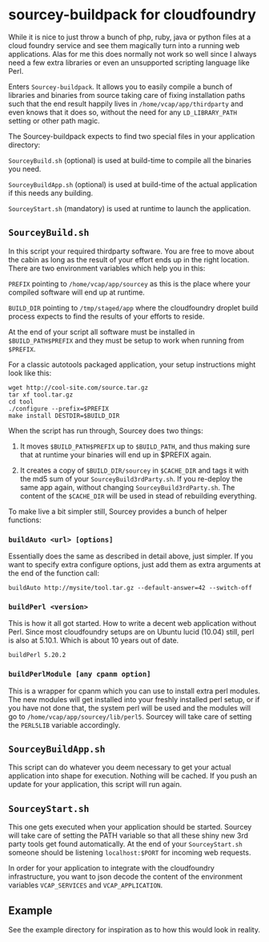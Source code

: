 # sourcey-buildpack for cloudfoundry

While it is nice to just throw a bunch of php, ruby, java or python files at
a cloud foundry service and see them magically turn into a running web applications. Alas for me this
does normally not work so well since I always need a few extra libraries
or even an unsupported scripting language like Perl.

Enters `Sourcey-buildpack`. It allows you to easily compile a bunch of libraries and binaries from source
taking care of fixing installation paths such that the end result happily lives
in `/home/vcap/app/thirdparty` and even knows that it does so, without the need for any
`LD_LIBRARY_PATH` setting or other path magic.

The Sourcey-buildpack expects to find two special files in your application directory:

`SourceyBuild.sh` (optional) is used at build-time to compile all the binaries you need.

`SourceyBuildApp.sh` (optional) is used at build-time of the actual application if this needs any building.

`SourceyStart.sh` (mandatory) is used at runtime to launch the application.

## `SourceyBuild.sh`

In this script your required thirdparty software. You are free to move about the cabin as long
as the result of your effort ends up in the right location. There are two environment variables
which help you in this:

`PREFIX` pointing to `/home/vcap/app/sourcey` as this is the place where your compiled software
will end up at runtime.

`BUILD_DIR` pointing to `/tmp/staged/app` where the cloudfoundry
droplet build process expects to find the results of your efforts to reside.

At the end of your script all software must be installed in `$BUILD_PATH$PREFIX` and they must be
setup to work when running from `$PREFIX`.

For a classic autotools packaged application, your setup instructions might look like this:

```shell
wget http://cool-site.com/source.tar.gz
tar xf tool.tar.gz
cd tool
./configure --prefix=$PREFIX
make install DESTDIR=$BUILD_DIR
```

When the script has run through, Sourcey does two things:

1. It moves `$BUILD_PATH$PREFIX` up to `$BUILD_PATH`, and thus making sure that at runtime
   your binaries will end up in $PREFIX again.

2. It creates a copy of `$BUILD_DIR/sourcey` in `$CACHE_DIR` and tags it with the md5 sum of your `SourceyBuild3rdParty.sh`.
   If you re-deploy the same app again, without changing `SourceyBuild3rdParty.sh`. The content of the `$CACHE_DIR` will be used
   in stead of rebuilding everything.

To make live a bit simpler still, Sourcey provides a bunch of helper functions:

### `buildAuto <url> [options]`

Essentially does the same as described in detail above, just simpler. If you want to specify extra configure options,
just add them as extra arguments at the end of the function call:

```shell
buildAuto http://mysite/tool.tar.gz --default-answer=42 --switch-off
```

### `buildPerl <version>`

This is how it all got started. How to write a decent web application without Perl. Since most cloudfoundry setups are on Ubuntu lucid (10.04) still, perl is also at 5.10.1. Which is about 10 years out of date.

```shell
buildPerl 5.20.2
```

### `buildPerlModule [any cpanm option]`

This is a wrapper for cpanm which you can use to install extra perl modules. The new modules will get installed into your freshly installed
perl setup, or if you have not done that, the system perl will be used and the modules will go to `/home/vcap/app/sourcey/lib/perl5`.
Sourcey will take care of setting the `PERL5LIB` variable accordingly.

## `SourceyBuildApp.sh`

This script can do whatever you deem necessary to get your actual application into shape for execution. Nothing will be cached. If you
push an update for your application, this script will run again.


## `SourceyStart.sh`

This one gets executed when your application should be started. Sourcey will take care of setting the PATH variable so that all these
shiny new 3rd party tools get found automatically. At the end of your `SourceyStart.sh` someone should be listening ```localhost:$PORT``` for incoming web requests.

In order for your application to integrate with the cloudfoundry infrastructure, you want to json decode the content of the
environment variables `VCAP_SERVICES` and `VCAP_APPLICATION`.


## Example

See the example directory for inspiration as to how this would look in reality.
